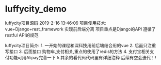 # luffycity_demo
luffycity项目源码
2019-2-16 13:46:09
项目使用技术:
	vue+Django+rest_framework  实现前后端分离
	项目重点是Django的API
	遵循了 restful API的规范

luffycity项目简介:
	1. 一开始的课程和深科技用前后端结合用的vue
	2. 后面只注重写接口
	3. 后面接口 购物车,支付相关,重点的使用了redis的方法
	4. 支付宝相关支付功能可用Alipay完善一下
	5.其余的看代码代码里有详细注释
后续有空会迭代！!
